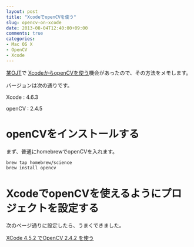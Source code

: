 ```yaml
---
layout: post
title: "XcodeでopenCVを使う"
slug: opencv-on-xcode
date: 2013-08-04T12:40:00+09:00
comments: true
categories: 
- Mac OS X
- OpenCV
- Xcode
---
```


[某OJT](http://gam0022.net/blog/2013/08/01/cojtfalsecheng-guo-fa-biao-falsegan-xiang/)で
[XcodeからopenCVを使う](https://github.com/gam0022/shelf/tree/master/hls_spot)機会があったので、その方法をメモします。

バージョンは次の通りです。

Xcode
: 4.6.3

openCV
: 2.4.5

# openCVをインストールする

まず、普通にhomebrewでopenCVを入れます。

``` bash homebrewでopenCVをインストールする
brew tap homebrew/science
brew install opencv
```

# XcodeでopenCVを使えるようにプロジェクトを設定する

次のページ通りに設定したら、うまくできました。

[XCode 4.5.2 でOpenCV 2.4.2 を使う](http://d.hatena.ne.jp/nurs/20121125/1353861488)
